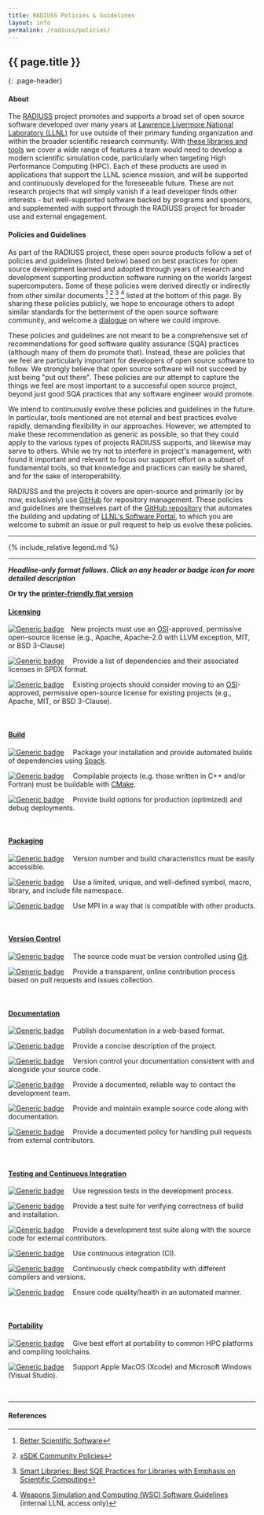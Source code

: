 ```yaml
---
title: RADIUSS Policies & Guidelines
layout: info
permalink: /radiuss/policies/
---
```


## {{ page.title }}
{: .page-header}

<!--
Prepared by LLNL under Contract DE-AC52-07NA27344.

This document was prepared as an account of work sponsored by an agency of the United States government. Neither the United States government nor Lawrence Livermore National Security, LLC, nor any of their employees makes any warranty, expressed or implied, or assumes any legal liability or responsibility for the accuracy, completeness, or usefulness of any information, apparatus, product, or process disclosed, or represents that its use would not infringe privately owned rights. Reference herein to any specific commercial product, process, or service by trade name, trademark, manufacturer, or otherwise does not necessarily constitute or imply its endorsement, recommendation, or favoring by the United States government or Lawrence Livermore National Security, LLC. The views and opinions of authors expressed herein do not necessarily state or reflect those of the United States government or Lawrence Livermore National Security, LLC, and shall not be used for advertising or product endorsement purposes.

LLNL-TR-781103

IM #975025
-->


#### About

The [RADIUSS](https://computing.llnl.gov/projects/radiuss) project promotes and supports a broad set of open source
software developed over many years at [Lawrence
Livermore National Laboratory (LLNL)](https://www.llnl.gov) for use
outside of their primary funding organization and within the broader
scientific research community. With [these libraries and
tools](https://software.llnl.gov/radiuss) we
cover a wide range of features a team would need to develop a modern
scientific simulation code, particularly when targeting High Performance
Computing (HPC). Each of these products are used in applications that
support the LLNL science mission, and will be supported and
continuously developed for the foreseeable future. These are not
research projects that will simply vanish if a lead
developer finds other interests - but well-supported software backed
by programs and sponsors, and supplemented with support through the RADIUSS
project for broader use and external engagement.

#### Policies and Guidelines

As part of the RADIUSS project, these open source products
follow a set of policies and guidelines (listed below) based on best
practices for open source development learned and adopted through
years of research and
development supporting production software running on the
worlds largest supercomputers. Some of these policies were derived
directly or indirectly from other similar documents [^bss] [^xsdk] [^sl]
[^wsc] listed at the
bottom of this page. By sharing these policies publicly, we
hope to encourage others to adopt similar standards for the
betterment of the open source software community, and welcome a
[dialogue](mailto:radiuss-request@llnl.gov) on where we could
improve.

These policies and guidelines are not meant to be a comprehensive set
of recommendations for good software quality assurance (SQA) practices
(although many of them do promote that). Instead, these are policies
that we feel are particularly important for developers of open source
software to follow. We strongly believe that open source software will
not succeed by just being "put out there". These policies are our
attempt to capture the things we feel are most important to a
successful open source project, beyond just good SQA practices that
any software engineer would promote.

We intend to continuously evolve these policies and guidelines
in the future. In particular, tools mentioned are not eternal and
best practices evolve rapidly, demanding flexibility in our approaches. However, we
attempted to make these recommendation as generic as possible, so that
they could apply to the various types of projects RADIUSS supports,
and likewise may serve to others. While we try not to interfere in project's
management, with found it important and relevant to focus our support
effort on a subset of fundamental tools, so that knowledge and
practices can easily be shared, and for the sake of interoperability.

RADIUSS and the projects it covers are open-source and primarily (or
by now, exclusively) use
[GitHub](https://github.com) for repository management. These policies and guidelines are
themselves part of the [GitHub repository](https://github.com/LLNL/llnl.github.io) that automates the
building and updating of [LLNL's Software
Portal](https://software.llnl.gov), to which you are welcome to submit an
issue or pull request to help us evolve these policies.

---

{% include_relative legend.md %}

---

***Headline-only format follows. Click on any header or badge icon for more detailed description***

**Or try the [printer-friendly flat version](/radiuss/policies/all)**



#### [Licensing](/radiuss/policies/licensing/)

[![Generic badge](https://img.shields.io/badge/M.lic-1-red.svg)](/radiuss/policies/licensing/#mlic1)&emsp;New projects must use an [OSI](https://opensource.org/licenses)-approved, permissive open-source license (e.g., Apache, Apache-2.0 with LLVM exception, MIT, or BSD 3-Clause)

[![Generic badge](https://img.shields.io/badge/M.lic-2-red.svg)](/radiuss/policies/licensing/#mlic2) &emsp;Provide a list of dependencies and their associated licenses in SPDX format.

[![Generic
badge](https://img.shields.io/badge/R.lic-3-yellow.svg)](/radiuss/policies/licensing/#rlic3)
&emsp;Existing projects should consider moving to an [OSI](https://opensource.org/licenses)-approved, permissive open-source license for existing projects (e.g., Apache, MIT, or BSD 3-Clause).

&nbsp;

#### [Build](/radiuss/policies/build)

[![Generic badge](https://img.shields.io/badge/M.bld-1-red.svg)](/radiuss/policies/build/#mbld1) &emsp;Package your installation and provide automated builds of dependencies using [Spack](https://spack.io/).

[![Generic badge](https://img.shields.io/badge/R.bld-2-yellow.svg)](/radiuss/policies/build/#rbld2) &emsp;Compilable projects (e.g. those written in C++ and/or Fortran) must be buildable with [CMake](https://cmake.org).

[![Generic badge](https://img.shields.io/badge/R.bld-3-yellow.svg)](/radiuss/policies/build/#rbld3) &emsp;Provide build options for production (optimized) and debug deployments.

&nbsp;

#### [Packaging](/radiuss/policies/packaging)

[![Generic badge](https://img.shields.io/badge/M.pkg-1-red.svg)](/radiuss/policies/packaging/#mpkg1) &emsp;Version number and build characteristics must be easily accessible.

[![Generic badge](https://img.shields.io/badge/M.pkg-2-red.svg)](/radiuss/policies/packaging/#mpkg2) &emsp;Use a limited, unique, and well-defined symbol, macro, library, and include file namespace.

[![Generic badge](https://img.shields.io/badge/M.pkg-3-red.svg)](/radiuss/policies/packaging/#mpkg3) &emsp;Use MPI in a way that is compatible with other products.

&nbsp;

#### [Version Control](/radiuss/policies/version-control)

[![Generic badge](https://img.shields.io/badge/M.ver-1-red.svg)](/radiuss/policies/version-control/#mver1) &emsp;The source code must be version controlled using [Git](https://git-scm.com).

[![Generic badge](https://img.shields.io/badge/M.ver-2-red.svg)](/radiuss/policies/version-control/#mver2) &emsp;Provide a transparent, online contribution process based on pull requests and issues collection.

&nbsp;

#### [Documentation](/radiuss/policies/documentation)

[![Generic badge](https://img.shields.io/badge/M.doc-1-red.svg)](/radiuss/policies/documentation/#mdoc1) &emsp;Publish documentation in a web-based format.

[![Generic badge](https://img.shields.io/badge/M.doc-2-red.svg)](/radiuss/policies/documentation/#mdoc2) &emsp;Provide a concise description of the project.

[![Generic badge](https://img.shields.io/badge/M.doc-3-red.svg)](/radiuss/policies/documentation/#mdoc3) &emsp;Version control your documentation consistent with and alongside your source code.

[![Generic badge](https://img.shields.io/badge/M.doc-4-red.svg)](/radiuss/policies/documentation/#mdoc4) &emsp;Provide a documented, reliable way to contact the development team.

[![Generic badge](https://img.shields.io/badge/R.doc-5-yellow.svg)](/radiuss/policies/documentation/#rdoc5) &emsp;Provide and maintain example source code along with documentation.

[![Generic badge](https://img.shields.io/badge/R.doc-6-yellow.svg)](/radiuss/policies/documentation/#rdoc6) &emsp;Provide a documented policy for handling pull requests from external contributors.

&nbsp;

#### [Testing and Continuous Integration](/radiuss/policies/tests-ci)

[![Generic badge](https://img.shields.io/badge/M.tst-1-red.svg)](/radiuss/policies/tests-ci/#mtst1) &emsp;Use regression tests in the development process.

[![Generic badge](https://img.shields.io/badge/M.tst-2-red.svg)](/radiuss/policies/tests-ci/#mtst2) &emsp;Provide a test suite for verifying correctness of build and installation.

[![Generic badge](https://img.shields.io/badge/M.tst-3-red.svg)](/radiuss/policies/tests-ci/#mtst3) &emsp;Provide a development test suite along with the source code for external contributors.

[![Generic badge](https://img.shields.io/badge/M.tst-4-red.svg)](/radiuss/policies/tests-ci/#mtst4) &emsp;Use continuous integration (CI).

[![Generic badge](https://img.shields.io/badge/R.tst-5-yellow.svg)](/radiuss/policies/tests-ci/#rtst5) &emsp;Continuously check compatibility with different compilers and versions.

[![Generic badge](https://img.shields.io/badge/R.tst-6-yellow.svg)](/radiuss/policies/tests-ci/#rtst6) &emsp;Ensure code quality/health in an automated manner.

&nbsp;

#### [Portability](/radiuss/policies/portability)

[![Generic badge](https://img.shields.io/badge/M.por-1-red.svg)](/radiuss/policies/portability/#mpor1) &emsp;Give best effort at portability to common HPC platforms and compiling toolchains.

[![Generic badge](https://img.shields.io/badge/R.por-2-yellow.svg)](/radiuss/policies/portability/#rpor2) &emsp;Support Apple MacOS (Xcode) and Microsoft Windows (Visual Studio).

&nbsp;

---

#### References

[^bss]: [Better Scientific Software](https://bssw.io)
[^xsdk]: [xSDK Community Policies](https://xsdk.info/policies)
[^sl]: [Smart Libraries: Best SQE Practices for Libraries with Emphasis on Scientific Computing](https://www.osti.gov/biblio/936460)
[^wsc]: [Weapons Simulation and Computing (WSC) Software Guidelines](https://lc.llnl.gov/confluence/display/WSCSOFT/WSC+Software+Guidelines) (internal LLNL access only)
